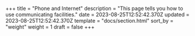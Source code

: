 +++
title = "Phone and Internet"
description = "This page tells you how to use communicating facilities."
date = 2023-08-25T12:52:42.370Z
updated = 2023-08-25T12:52:42.370Z
template = "docs/section.html"
sort_by = "weight"
weight = 1
draft = false
+++
